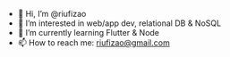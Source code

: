 - 👋 Hi, I’m @riufizao
- 👀 I’m interested in web/app dev, relational DB & NoSQL
- 🌱 I’m currently learning Flutter & Node
- 📫 How to reach me: riufizao@gmail.com

<!---
riufizao/riufizao is a ✨ special ✨ repository because its `README.md` (this file) appears on your GitHub profile.
You can click the Preview link to take a look at your changes.
--->
